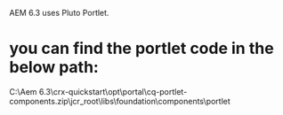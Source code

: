 AEM 6.3 uses Pluto Portlet.

you can find the portlet code in the below path:
=================================================


C:\Aem 6.3\crx-quickstart\opt\portal\cq-portlet-components.zip\jcr_root\libs\foundation\components\portlet


